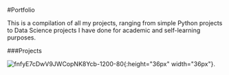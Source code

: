 #Portfolio

This is a compilation of all my projects, ranging from simple Python projects to Data Science projects I have done for academic and self-learning purposes. 

###Projects


![fnfyE7cDwV9JWCopNK8Ycb-1200-80](https://github.com/user-attachments/assets/77744922-eeaf-4ddf-a043-1f1951bc9836){:height="36px" width="36px"}.  
